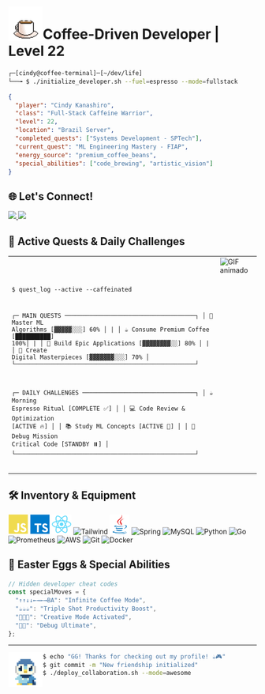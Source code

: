 <img align="left" src="./assets/manidhaya.gif" height="70px" width="70px">

# Coffee-Driven Developer | Level 22

```bash
┌─[cindy@coffee-terminal]─[~/dev/life]
└──╼ $ ./initialize_developer.sh --fuel=espresso --mode=fullstack
```

```json
{
  "player": "Cindy Kanashiro",
  "class": "Full-Stack Caffeine Warrior",
  "level": 22,
  "location": "Brazil Server",
  "completed_quests": ["Systems Development - SPTech"],
  "current_quest": "ML Engineering Mastery - FIAP",
  "energy_source": "premium_coffee_beans",
  "special_abilities": ["code_brewing", "artistic_vision"]
}
```

## 🌐 Let's Connect!

<p align="left">
 <a href="https://instagram.com/sky__blu3e" target="_blank">
    <img src="https://img.shields.io/badge/-Instagram-%23E4405F?style=for-the-badge&logo=instagram&logoColor=white" target="_blank">
  </a>
  <a href="https://www.linkedin.com/in/cindy-kanashiro-gon%C3%A7alves-19055823a/" target="_blank">
    <img src="https://img.shields.io/badge/LinkedIn-0077B5?style=for-the-badge&logo=linkedin&logoColor=white" target="_blank">
  </a>
</p>

## 🎯 Active Quests & Daily Challenges

<table>
  <tr>
    <td style="vertical-align: top;">
      <pre><code>

$ quest_log --active --caffeinated

┌─ MAIN QUESTS ─────────────────────────────────────┐
│ 🧠 Master ML Algorithms [▓▓▓▓▓░░░] 60% │
|
│ ☕ Consume Premium Coffee [██████████] 100%│
|
│ 🚀 Build Epic Applications [▓▓▓▓▓▓▓▓░░] 80% │
|
│ 🎨 Create Digital Masterpieces [▓▓▓▓▓▓▓░░░] 70% │
└───────────────────────────────────────────────────┘

┌─ DAILY CHALLENGES ────────────────────────────────┐
│ ☕ Morning Espresso Ritual [COMPLETE ✅] │
│ 💻 Code Review & Optimization [ACTIVE 🔥] │
│ 📚 Study ML Concepts [ACTIVE 📖] │
│ 🎯 Debug Mission Critical Code [STANDBY ⏸️] │
└───────────────────────────────────────────────────┘
</code></pre>

</td>
<td style="vertical-align: top;">
<img src="./assets/download.gif" alt="GIF animado" style="height: 500px; width: 400px;">
</td>

  </tr>
</table>

## 🛠️ Inventory & Equipment

<p align="left">
  <img alt="JavaScript" src="https://raw.githubusercontent.com/devicons/devicon/master/icons/javascript/javascript-plain.svg" width="40" title="Primary Weapon"/>
  <img alt="TypeScript" src="https://raw.githubusercontent.com/devicons/devicon/master/icons/typescript/typescript-plain.svg" width="40" title="Enhanced Blade"/>
  <img alt="React" src="https://raw.githubusercontent.com/devicons/devicon/master/icons/react/react-original.svg" width="40" title="Magic Spell"/>
  <img alt="Tailwind" src="https://cdn.jsdelivr.net/gh/devicons/devicon@latest/icons/tailwindcss/tailwindcss-original.svg" width="40" title="Style Armor"/>
  <img alt="Java" src="https://raw.githubusercontent.com/devicons/devicon/master/icons/java/java-original.svg" width="40" title="Heavy Artillery"/>
  <img alt="Spring" src="https://cdn.jsdelivr.net/gh/devicons/devicon@latest/icons/spring/spring-original.svg" width="40" title="Framework Shield"/>
  <img alt="MySQL" src="https://cdn.jsdelivr.net/gh/devicons/devicon/icons/mysql/mysql-original-wordmark.svg" width="40" title="Data Fortress"/>
  <img alt="Python" src="https://cdn.jsdelivr.net/gh/devicons/devicon/icons/python/python-original.svg" width="40" title="ML Wand"/>
  <img alt="Go" src="https://cdn.jsdelivr.net/gh/devicons/devicon@latest/icons/go/go-original.svg" width="40" title="Speed Boost"/>
  <img alt="Prometheus" src="https://cdn.jsdelivr.net/gh/devicons/devicon@latest/icons/prometheus/prometheus-original.svg" width="40" title="Monitoring Eye"/>
  <img alt="AWS" src="https://cdn.jsdelivr.net/gh/devicons/devicon@latest/icons/amazonwebservices/amazonwebservices-original-wordmark.svg" width="40" title="Cloud Mount"/>
  <img alt="Git" src="https://cdn.jsdelivr.net/gh/devicons/devicon/icons/git/git-original.svg" width="40" title="Time Portal"/>
  <img alt="Docker" src="https://cdn.jsdelivr.net/gh/devicons/devicon@latest/icons/docker/docker-original.svg" width="40" title="Container Magic"/>
</p>

## 🎪 Easter Eggs & Special Abilities

```javascript
// Hidden developer cheat codes
const specialMoves = {
  "↑↑↓↓←→←→BA": "Infinite Coffee Mode",
  "☕☕☕": "Triple Shot Productivity Boost",
  "🎨🎨🎨": "Creative Mode Activated",
  "🐛🔨": "Debug Ultimate",
};
```

---

<img align="left" src="./assets/piplup.gif" height="70px" width="70px">

```bash
$ echo "GG! Thanks for checking out my profile! ☕🎮"
$ git commit -m "New friendship initialized"
$ ./deploy_collaboration.sh --mode=awesome
```

</div>
